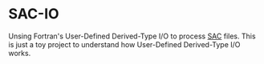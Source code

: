 # SAC-IO
Unsing Fortran's User-Defined Derived-Type I/O to process [SAC][1] files. 
This is just a toy project to understand how User-Defined Derived-Type I/O works.

[1]: https://ds.iris.edu/files/sac-manual/manual/file_format.html
